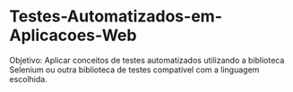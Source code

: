 # Testes-Automatizados-em-Aplicacoes-Web
Objetivo:  Aplicar conceitos de testes automatizados utilizando a biblioteca Selenium ou outra biblioteca de testes compatível com a linguagem escolhida.  
